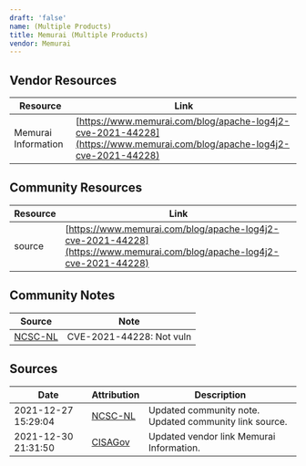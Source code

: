 ```yaml
---
draft: 'false'
name: (Multiple Products)
title: Memurai (Multiple Products)
vendor: Memurai
---
```


## Vendor Resources
| Resource | Link |
| --- | --- |
| Memurai Information | [https://www.memurai.com/blog/apache-log4j2-cve-2021-44228](https://www.memurai.com/blog/apache-log4j2-cve-2021-44228) |

## Community Resources
| Resource | Link |
| --- | --- |
| source | [https://www.memurai.com/blog/apache-log4j2-cve-2021-44228](https://www.memurai.com/blog/apache-log4j2-cve-2021-44228) |

## Community Notes
| Source | Note |
| --- | --- |
| [NCSC-NL](https://github.com/NCSC-NL/log4shell/blob/main/software/README.md) | CVE-2021-44228: Not vuln </ul> |

## Sources
| Date | Attribution | Description |
| --- | --- | --- |
| 2021-12-27 15:29:04 | [NCSC-NL](https://github.com/NCSC-NL/log4shell/blob/main/software/README.md) | Updated community note. Updated community link source.  |
| 2021-12-30 21:31:50 | [CISAGov](https://raw.githubusercontent.com/cisagov/log4j-affected-db/develop/README.md) | Updated vendor link Memurai Information.  |
